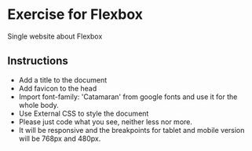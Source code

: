 # Exercise for Flexbox

Single website about Flexbox

## Instructions

* Add a title to the document
* Add favicon to the head
* Import font-family: 'Catamaran' from google fonts and use it for the whole body.
* Use External CSS to style the document
* Please just code what you see, neither less nor more.
* It will be responsive and the breakpoints for tablet and mobile version will be 768px and 480px.

